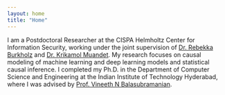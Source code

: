 ```yaml
---
layout: home
title: "Home"
---
```

I am a Postdoctoral Researcher at the CISPA Helmholtz Center for Information Security, working under the joint supervision of [Dr. Rebekka Burkholz](https://sites.google.com/view/rebekkaburkholz/) and [Dr. Krikamol Muandet](https://www.krikamol.org/). My research focuses on causal modeling of machine learning and deep learning models and statistical causal inference. I completed my Ph.D. in the Department of Computer Science and Engineering at the Indian Institute of Technology Hyderabad, where I was advised by [Prof. Vineeth N Balasubramanian](https://people.iith.ac.in/vineethnb/index.html). 